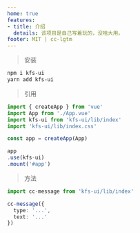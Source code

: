 ```yaml
---
home: true
features:
- title: 介绍
  details: 该项目是自己写着玩的，没啥大用。
footer: MIT | cc-lgtm
---
```

<div style="margin: 10px auto">
  <cc-button value="起步" type="success" @click="goto" />
  <component v-if="button" :is="button"></component>
</div>
<test></test>

<script setup lang="ts">
import {ref, onMounted} from 'vue'
const goto = () => {
  location.href = '/guide/button.html'
}
const button = ref(null)
onMounted(() => {
  import('/home/littlebird/桌面/vue_docs/docs/docs/components/test.vue').then(module => {
    button.value = module.default
  })
})
</script>

> 安装
```sh
npm i kfs-ui
yarn add kfs-ui
```

> 引用
```ts
import { createApp } from 'vue'
import App from './App.vue'
import kfs-ui from 'kfs-ui/lib/index'
import 'kfs-ui/lib/index.css'

const app = createApp(App)

app
.use(kfs-ui)
.mount('#app')
```

> 方法
```ts
import cc-message from 'kfs-ui/lib/index'

cc-message({
  type: '...',
  text: '...'
})
```